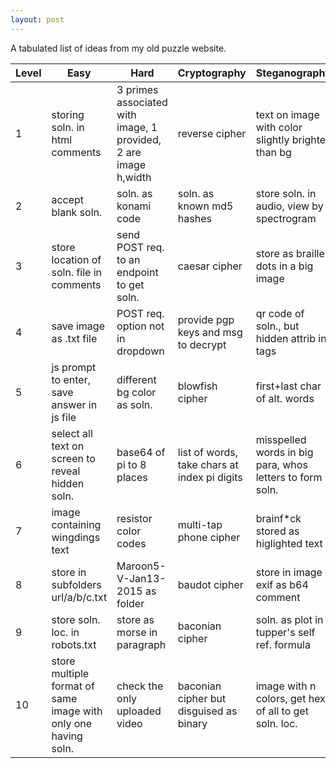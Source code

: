 ```yaml
---
layout: post
---
```


A tabulated list of ideas from my old puzzle website.

|Level|Easy|Hard|Cryptography|Steganography|
| --- | --- |--- |--- |--- |
|1|storing soln. in html comments|3 primes associated with image, 1 provided, 2 are image h,width|reverse cipher|text on image with color slightly brighter than bg|
|2|accept blank soln.|soln. as konami code|soln. as known md5 hashes|store soln. in audio, view by spectrogram|
|3|store location of soln. file in comments|send POST req. to an endpoint to get soln.|caesar cipher|store as braille dots in a big image
|4|save image as .txt file|POST req. option not in dropdown|provide pgp keys and msg to decrypt|qr code of soln., but hidden attrib in tags|
|5|js prompt to enter, save answer in js file|different bg color as soln.|blowfish cipher|first+last char of alt. words|
|6|select all text on screen to reveal hidden soln.|base64 of pi to 8 places|list of words, take chars at index pi digits|misspelled words in big para, whos letters to form soln.| 
|7|image containing wingdings text|resistor color codes|multi-tap phone cipher|brainf\*ck stored as higlighted text|
|8|store in subfolders url/a/b/c.txt|Maroon5-V-Jan13-2015 as folder|baudot cipher|store in image exif as b64 comment|
|9|store soln. loc. in robots.txt|store as morse in paragraph|baconian cipher|soln. as plot in tupper's self ref. formula
|10|store multiple format of same image with only one having soln.|check the only uploaded video|baconian cipher but disguised as binary|image with n colors, get hex of all to get soln. loc.
